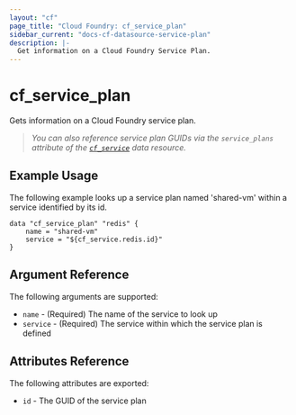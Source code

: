 ```yaml
---
layout: "cf"
page_title: "Cloud Foundry: cf_service_plan"
sidebar_current: "docs-cf-datasource-service-plan"
description: |-
  Get information on a Cloud Foundry Service Plan.
---
```


# cf\_service\_plan

Gets information on a Cloud Foundry service plan.

> *You can also reference service plan GUIDs via the `service_plans` attribute of the [`cf_service`](/docs/providers/cf/d/service.html) data resource.*

## Example Usage

The following example looks up a service plan named 'shared-vm' within a service identified by its id. 

```
data "cf_service_plan" "redis" {
    name = "shared-vm"
    service = "${cf_service.redis.id}"    
}
```

## Argument Reference

The following arguments are supported:

* `name` - (Required) The name of the service to look up
* `service` - (Required) The service within which the service plan is defined

## Attributes Reference

The following attributes are exported:

* `id` - The GUID of the service plan
